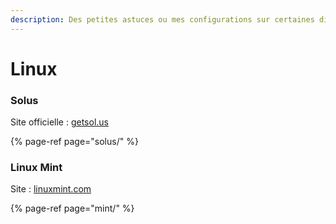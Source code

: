 ```yaml
---
description: Des petites astuces ou mes configurations sur certaines distributions Linux
---
```


# Linux

### Solus

Site officielle : [getsol.us](https://getsol.us/home/)

{% page-ref page="solus/" %}

### Linux Mint

Site : [linuxmint.com](https://www.linuxmint.com/)

{% page-ref page="mint/" %}

